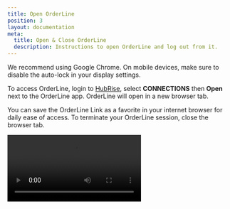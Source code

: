 ```yaml
---
title: Open OrderLine
position: 3
layout: documentation
meta:
  title: Open & Close OrderLine
  description: Instructions to open OrderLine and log out from it.
---
```


We recommend using Google Chrome. On mobile devices, make sure to disable the auto-lock in your display settings.

To access OrderLine, login to [HubRise](https://manager.hubrise.com), select **CONNECTIONS** then **Open** next to the OrderLine app. OrderLine will open in a new browser tab.

You can save the OrderLine Link as a favorite in your internet browser for daily ease of access.
To terminate your OrderLine session, close the browser tab.

<video controls title="OrderLine Log in to OrderLine">
  <source src="../images/005-en-login-orderline.webm" type="video/webm"/>
</video>
